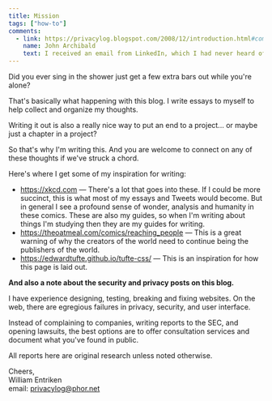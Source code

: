 ```yaml
---
title: Mission
tags: ["how-to"]
comments:
  - link: https://privacylog.blogspot.com/2008/12/introduction.html#comments
    name: John Archibald
    text: I received an email from LinkedIn, which I had never heard of or cared to remember if I had heard the name before. It was an invitation from an individual with whom I had important on-going legal business. I clicked on a link that opened a LinkedIn web page where I was asked to set-up an account. I cautiously began to enter login info and some personal profile info but decided not to continue as I really didn't want to supply some of the info that was being asked of me, so I backspaced and deleted all field entries without submitting anything and then closed the web page. Minutes later I received an email from LinkedIn welcoming me as a member and asking me to login and complete the profile questions. This time the page had names and photos of people that are according to them LinkedIn members  that I have listed in my outlook contacts folders. I feel as if I have been raped and can sympathize with William Entriken and his plight. Where are the authorities who are supposed to protect us from predators like LinkedIn? or are there any? I unsubscribed by not logging in using the password that I had typed and deleted with out submitting, but by getting a temporary password by clicking on "I forgot my password", logging in with it, and finding the link to delete the account that I never submitted information for I deleted the account.  It was a nightmare and my world has changed as does some ones life who has been forcibly raped. I also documented the emails and web pages as I encountered them and will be looking for an opportunity to take legal action in the future. The funny thing is the individual who was supposedly inviting me says he got one from LinkedIn informing him I was inviting him.
---
```


Did you ever sing in the shower just get a few extra bars out while you're alone?

That's basically what happening with this blog. I write essays to myself to help collect and organize my thoughts.

Writing it out is also a really nice way to put an end to a project... or maybe just a chapter in a project?

So that's why I'm writing this. And you are welcome to connect on any of these thoughts if we've struck a chord.

Here's where I get some of my inspiration for writing:

- https://xkcd.com — There's a lot that goes into these. If I could be more succinct, this is what most of my essays and Tweets would become. But in general I see a profound sense of wonder, analysis and humanity in these comics. These are also my guides, so when I'm writing about things I'm studying then they are my guides for writing.
- https://theoatmeal.com/comics/reaching_people — This is a great warning of why the creators of the world need to continue being the publishers of the world.
- https://edwardtufte.github.io/tufte-css/ — This is an inspiration for how this page is laid out.

**And also a note about the security and privacy posts on this blog.**

I have experience designing, testing, breaking and fixing websites. On the web, there are  egregious failures in privacy, security, and user interface.

Instead of complaining to companies, writing reports to the SEC, and opening lawsuits, the best options are to offer consultation services and document what you've found in public.

All reports here are original research unless noted otherwise.

Cheers,<br />
William Entriken<br />
email: privacylog@phor.net
